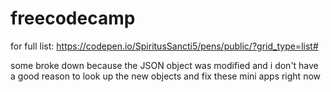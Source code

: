 # freecodecamp

for full list:
https://codepen.io/SpiritusSancti5/pens/public/?grid_type=list#

some broke down because the JSON object was modified and i don't have a good reason to look up the new objects and fix these mini apps right now
